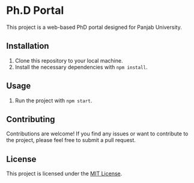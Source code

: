# Ph.D Portal

This project is a web-based PhD portal designed for Panjab University. 

## Installation

1. Clone this repository to your local machine.
2. Install the necessary dependencies with `npm install`.

## Usage

1. Run the project with `npm start`.

## Contributing

Contributions are welcome! If you find any issues or want to contribute to the project, please feel free to submit a pull request.

## License

This project is licensed under the [MIT License](https://opensource.org/licenses/MIT).
